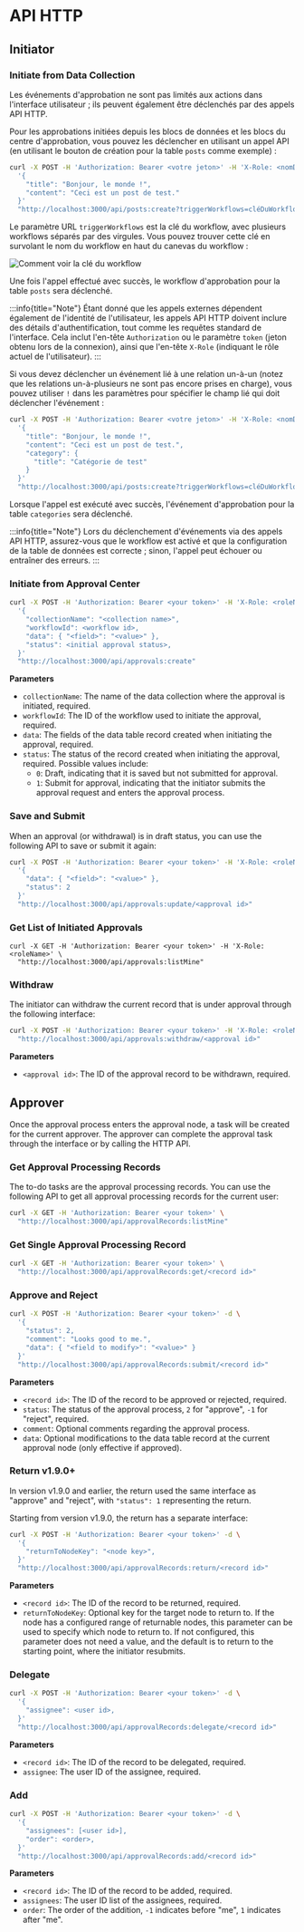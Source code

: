 # API HTTP

## Initiator

### Initiate from Data Collection

Les événements d'approbation ne sont pas limités aux actions dans l'interface utilisateur ; ils peuvent également être déclenchés par des appels API HTTP.

Pour les approbations initiées depuis les blocs de données et les blocs du centre d'approbation, vous pouvez les déclencher en utilisant un appel API (en utilisant le bouton de création pour la table `posts` comme exemple) :

```bash
curl -X POST -H 'Authorization: Bearer <votre jeton>' -H 'X-Role: <nomDuRôle>' -d \
  '{
    "title": "Bonjour, le monde !",
    "content": "Ceci est un post de test."
  }'
  "http://localhost:3000/api/posts:create?triggerWorkflows=cléDuWorkflow"
```

Le paramètre URL `triggerWorkflows` est la clé du workflow, avec plusieurs workflows séparés par des virgules. Vous pouvez trouver cette clé en survolant le nom du workflow en haut du canevas du workflow :

![Comment voir la clé du workflow](https://static-docs.nocobase.com/20240426135108.png)

Une fois l'appel effectué avec succès, le workflow d'approbation pour la table `posts` sera déclenché.

:::info{title="Note"}
Étant donné que les appels externes dépendent également de l'identité de l'utilisateur, les appels API HTTP doivent inclure des détails d'authentification, tout comme les requêtes standard de l'interface. Cela inclut l'en-tête `Authorization` ou le paramètre `token` (jeton obtenu lors de la connexion), ainsi que l'en-tête `X-Role` (indiquant le rôle actuel de l'utilisateur).
:::

Si vous devez déclencher un événement lié à une relation un-à-un (notez que les relations un-à-plusieurs ne sont pas encore prises en charge), vous pouvez utiliser `!` dans les paramètres pour spécifier le champ lié qui doit déclencher l'événement :

```bash
curl -X POST -H 'Authorization: Bearer <votre jeton>' -H 'X-Role: <nomDuRôle>' -d \
  '{
    "title": "Bonjour, le monde !",
    "content": "Ceci est un post de test.",
    "category": {
      "title": "Catégorie de test"
    }
  }'
  "http://localhost:3000/api/posts:create?triggerWorkflows=cléDuWorkflow!category"
```

Lorsque l'appel est exécuté avec succès, l'événement d'approbation pour la table `categories` sera déclenché.

:::info{title="Note"}
Lors du déclenchement d'événements via des appels API HTTP, assurez-vous que le workflow est activé et que la configuration de la table de données est correcte ; sinon, l'appel peut échouer ou entraîner des erreurs.
:::

### Initiate from Approval Center

```bash
curl -X POST -H 'Authorization: Bearer <your token>' -H 'X-Role: <roleName>' -d \
  '{
    "collectionName": "<collection name>",
    "workflowId": <workflow id>,
    "data": { "<field>": "<value>" },
    "status": <initial approval status>,
  }'
  "http://localhost:3000/api/approvals:create"
```

**Parameters**

* `collectionName`: The name of the data collection where the approval is initiated, required.
* `workflowId`: The ID of the workflow used to initiate the approval, required.
* `data`: The fields of the data table record created when initiating the approval, required.
* `status`: The status of the record created when initiating the approval, required. Possible values include:
  * `0`: Draft, indicating that it is saved but not submitted for approval.
  * `1`: Submit for approval, indicating that the initiator submits the approval request and enters the approval process.

### Save and Submit

When an approval (or withdrawal) is in draft status, you can use the following API to save or submit it again:

```bash
curl -X POST -H 'Authorization: Bearer <your token>' -H 'X-Role: <roleName>' -d \
  '{
    "data": { "<field>": "<value>" },
    "status": 2
  }'
  "http://localhost:3000/api/approvals:update/<approval id>"
```

### Get List of Initiated Approvals

```base
curl -X GET -H 'Authorization: Bearer <your token>' -H 'X-Role: <roleName>' \
  "http://localhost:3000/api/approvals:listMine"
```

### Withdraw

The initiator can withdraw the current record that is under approval through the following interface:

```bash
curl -X POST -H 'Authorization: Bearer <your token>' -H 'X-Role: <roleName>' -d \
  "http://localhost:3000/api/approvals:withdraw/<approval id>"
```

**Parameters**

* `<approval id>`: The ID of the approval record to be withdrawn, required.

### 

## Approver

Once the approval process enters the approval node, a task will be created for the current approver. The approver can complete the approval task through the interface or by calling the HTTP API.

### Get Approval Processing Records

The to-do tasks are the approval processing records. You can use the following API to get all approval processing records for the current user:

```bash
curl -X GET -H 'Authorization: Bearer <your token>' \
  "http://localhost:3000/api/approvalRecords:listMine"
```

### Get Single Approval Processing Record

```bash
curl -X GET -H 'Authorization: Bearer <your token>' \
  "http://localhost:3000/api/approvalRecords:get/<record id>"
```

### Approve and Reject

```bash
curl -X POST -H 'Authorization: Bearer <your token>' -d \
  '{
    "status": 2,
    "comment": "Looks good to me.",
    "data": { "<field to modify>": "<value>" }
  }'
  "http://localhost:3000/api/approvalRecords:submit/<record id>"
```

**Parameters**

* `<record id>`: The ID of the record to be approved or rejected, required.
* `status`: The status of the approval process, `2` for "approve", `-1` for "reject", required.
* `comment`: Optional comments regarding the approval process.
* `data`: Optional modifications to the data table record at the current approval node (only effective if approved).

### Return <Badge>v1.9.0+</Badge>

In version v1.9.0 and earlier, the return used the same interface as "approve" and "reject", with `"status": 1` representing the return.

Starting from version v1.9.0, the return has a separate interface:

```bash
curl -X POST -H 'Authorization: Bearer <your token>' -d \
  '{
    "returnToNodeKey": "<node key>",
  }'
  "http://localhost:3000/api/approvalRecords:return/<record id>"
```

**Parameters**

* `<record id>`: The ID of the record to be returned, required.
* `returnToNodeKey`: Optional key for the target node to return to. If the node has a configured range of returnable nodes, this parameter can be used to specify which node to return to. If not configured, this parameter does not need a value, and the default is to return to the starting point, where the initiator resubmits.

### Delegate

```bash
curl -X POST -H 'Authorization: Bearer <your token>' -d \
  '{
    "assignee": <user id>,
  }'
  "http://localhost:3000/api/approvalRecords:delegate/<record id>"
```

**Parameters**

* `<record id>`: The ID of the record to be delegated, required.
* `assignee`: The user ID of the assignee, required.

### Add 

```bash
curl -X POST -H 'Authorization: Bearer <your token>' -d \
  '{
    "assignees": [<user id>],
    "order": <order>,
  }'
  "http://localhost:3000/api/approvalRecords:add/<record id>"
```

**Parameters**

* `<record id>`: The ID of the record to be added, required.
* `assignees`: The user ID list of the assignees, required.
* `order`: The order of the addition, `-1` indicates before "me", `1` indicates after "me".
